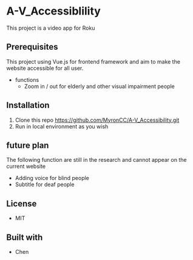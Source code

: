 # A-V_Accessiblility

This project is a video app for Roku

## Prerequisites
This project using Vue.js for frontend framework and aim to make the website accessible for all user.
 - functions
    - Zoom in / out for elderly and other visual impairment people

## Installation 
1. Clone this repo https://github.com/MyronCC/A-V_Accessibility.git
2. Run in local environment as you wish

## future plan
The following function are still in the research and cannot appear on the current website
 - Adding voice for blind people
 - Subtitle for deaf people

 ## License
 -  MIT

 ## Built with
 - Chen

